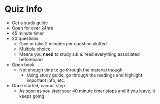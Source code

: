 # Quiz Info

- Get a study guide
- Open for over 24hrs
- 45 minute timer
- 20 questions
  - Give or take 2 minutes per question alotted
  - Multiple choice
  - Means you **need** to study a.k.a. read everything associated beforehand
- Open book
    - Not enough time to go through the material though
        - Using study guide, go through the readings and highlight important info, etc.
- Once started, cannot stop. 
    - As soon as you start your 40 minute timer stops and if you leave, it keeps going
